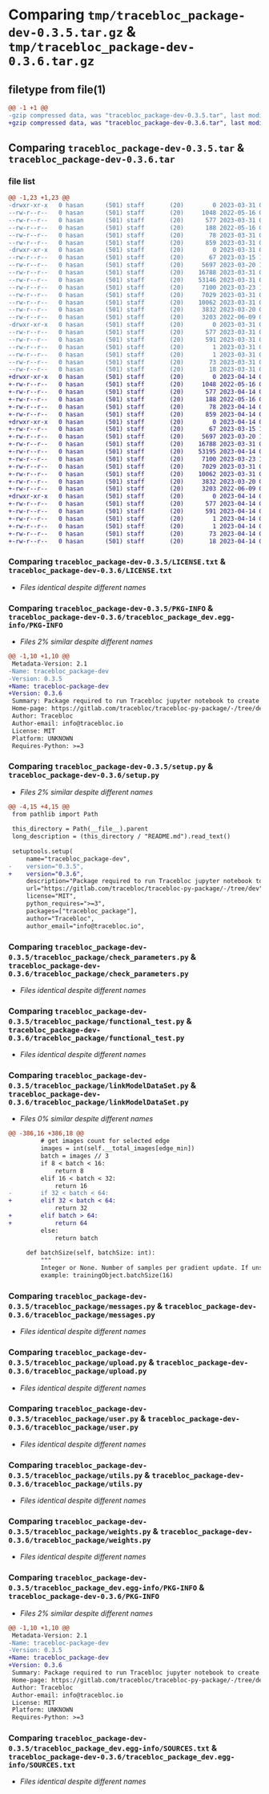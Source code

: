# Comparing `tmp/tracebloc_package-dev-0.3.5.tar.gz` & `tmp/tracebloc_package-dev-0.3.6.tar.gz`

## filetype from file(1)

```diff
@@ -1 +1 @@
-gzip compressed data, was "tracebloc_package-dev-0.3.5.tar", last modified: Fri Mar 31 04:32:30 2023, max compression
+gzip compressed data, was "tracebloc_package-dev-0.3.6.tar", last modified: Fri Apr 14 07:24:26 2023, max compression
```

## Comparing `tracebloc_package-dev-0.3.5.tar` & `tracebloc_package-dev-0.3.6.tar`

### file list

```diff
@@ -1,23 +1,23 @@
-drwxr-xr-x   0 hasan      (501) staff       (20)        0 2023-03-31 04:32:30.869815 tracebloc_package-dev-0.3.5/
--rw-r--r--   0 hasan      (501) staff       (20)     1048 2022-05-16 08:30:43.000000 tracebloc_package-dev-0.3.5/LICENSE.txt
--rw-r--r--   0 hasan      (501) staff       (20)      577 2023-03-31 04:32:30.869915 tracebloc_package-dev-0.3.5/PKG-INFO
--rw-r--r--   0 hasan      (501) staff       (20)      188 2022-05-16 08:30:43.000000 tracebloc_package-dev-0.3.5/README.md
--rw-r--r--   0 hasan      (501) staff       (20)       78 2023-03-31 04:32:30.870240 tracebloc_package-dev-0.3.5/setup.cfg
--rw-r--r--   0 hasan      (501) staff       (20)      859 2023-03-31 04:31:52.000000 tracebloc_package-dev-0.3.5/setup.py
-drwxr-xr-x   0 hasan      (501) staff       (20)        0 2023-03-31 04:32:30.868289 tracebloc_package-dev-0.3.5/tracebloc_package/
--rw-r--r--   0 hasan      (501) staff       (20)       67 2023-03-15 10:59:39.000000 tracebloc_package-dev-0.3.5/tracebloc_package/__init__.py
--rw-r--r--   0 hasan      (501) staff       (20)     5697 2023-03-20 10:56:57.000000 tracebloc_package-dev-0.3.5/tracebloc_package/check_parameters.py
--rw-r--r--   0 hasan      (501) staff       (20)    16788 2023-03-31 04:30:11.000000 tracebloc_package-dev-0.3.5/tracebloc_package/functional_test.py
--rw-r--r--   0 hasan      (501) staff       (20)    53146 2023-03-31 04:30:11.000000 tracebloc_package-dev-0.3.5/tracebloc_package/linkModelDataSet.py
--rw-r--r--   0 hasan      (501) staff       (20)     7100 2023-03-23 11:28:43.000000 tracebloc_package-dev-0.3.5/tracebloc_package/messages.py
--rw-r--r--   0 hasan      (501) staff       (20)     7029 2023-03-31 04:30:11.000000 tracebloc_package-dev-0.3.5/tracebloc_package/upload.py
--rw-r--r--   0 hasan      (501) staff       (20)    10062 2023-03-31 04:30:11.000000 tracebloc_package-dev-0.3.5/tracebloc_package/user.py
--rw-r--r--   0 hasan      (501) staff       (20)     3832 2023-03-20 08:05:24.000000 tracebloc_package-dev-0.3.5/tracebloc_package/utils.py
--rw-r--r--   0 hasan      (501) staff       (20)     3203 2022-06-09 05:22:24.000000 tracebloc_package-dev-0.3.5/tracebloc_package/weights.py
-drwxr-xr-x   0 hasan      (501) staff       (20)        0 2023-03-31 04:32:30.869655 tracebloc_package-dev-0.3.5/tracebloc_package_dev.egg-info/
--rw-r--r--   0 hasan      (501) staff       (20)      577 2023-03-31 04:32:30.000000 tracebloc_package-dev-0.3.5/tracebloc_package_dev.egg-info/PKG-INFO
--rw-r--r--   0 hasan      (501) staff       (20)      591 2023-03-31 04:32:30.000000 tracebloc_package-dev-0.3.5/tracebloc_package_dev.egg-info/SOURCES.txt
--rw-r--r--   0 hasan      (501) staff       (20)        1 2023-03-31 04:32:30.000000 tracebloc_package-dev-0.3.5/tracebloc_package_dev.egg-info/dependency_links.txt
--rw-r--r--   0 hasan      (501) staff       (20)        1 2023-03-31 04:32:30.000000 tracebloc_package-dev-0.3.5/tracebloc_package_dev.egg-info/not-zip-safe
--rw-r--r--   0 hasan      (501) staff       (20)       73 2023-03-31 04:32:30.000000 tracebloc_package-dev-0.3.5/tracebloc_package_dev.egg-info/requires.txt
--rw-r--r--   0 hasan      (501) staff       (20)       18 2023-03-31 04:32:30.000000 tracebloc_package-dev-0.3.5/tracebloc_package_dev.egg-info/top_level.txt
+drwxr-xr-x   0 hasan      (501) staff       (20)        0 2023-04-14 07:24:26.918223 tracebloc_package-dev-0.3.6/
+-rw-r--r--   0 hasan      (501) staff       (20)     1048 2022-05-16 08:30:43.000000 tracebloc_package-dev-0.3.6/LICENSE.txt
+-rw-r--r--   0 hasan      (501) staff       (20)      577 2023-04-14 07:24:26.918519 tracebloc_package-dev-0.3.6/PKG-INFO
+-rw-r--r--   0 hasan      (501) staff       (20)      188 2022-05-16 08:30:43.000000 tracebloc_package-dev-0.3.6/README.md
+-rw-r--r--   0 hasan      (501) staff       (20)       78 2023-04-14 07:24:26.919491 tracebloc_package-dev-0.3.6/setup.cfg
+-rw-r--r--   0 hasan      (501) staff       (20)      859 2023-04-14 07:23:43.000000 tracebloc_package-dev-0.3.6/setup.py
+drwxr-xr-x   0 hasan      (501) staff       (20)        0 2023-04-14 07:24:26.916744 tracebloc_package-dev-0.3.6/tracebloc_package/
+-rw-r--r--   0 hasan      (501) staff       (20)       67 2023-03-15 10:59:39.000000 tracebloc_package-dev-0.3.6/tracebloc_package/__init__.py
+-rw-r--r--   0 hasan      (501) staff       (20)     5697 2023-03-20 10:56:57.000000 tracebloc_package-dev-0.3.6/tracebloc_package/check_parameters.py
+-rw-r--r--   0 hasan      (501) staff       (20)    16788 2023-03-31 04:30:11.000000 tracebloc_package-dev-0.3.6/tracebloc_package/functional_test.py
+-rw-r--r--   0 hasan      (501) staff       (20)    53195 2023-04-14 07:22:52.000000 tracebloc_package-dev-0.3.6/tracebloc_package/linkModelDataSet.py
+-rw-r--r--   0 hasan      (501) staff       (20)     7100 2023-03-23 11:28:43.000000 tracebloc_package-dev-0.3.6/tracebloc_package/messages.py
+-rw-r--r--   0 hasan      (501) staff       (20)     7029 2023-03-31 04:30:11.000000 tracebloc_package-dev-0.3.6/tracebloc_package/upload.py
+-rw-r--r--   0 hasan      (501) staff       (20)    10062 2023-03-31 04:30:11.000000 tracebloc_package-dev-0.3.6/tracebloc_package/user.py
+-rw-r--r--   0 hasan      (501) staff       (20)     3832 2023-03-20 08:05:24.000000 tracebloc_package-dev-0.3.6/tracebloc_package/utils.py
+-rw-r--r--   0 hasan      (501) staff       (20)     3203 2022-06-09 05:22:24.000000 tracebloc_package-dev-0.3.6/tracebloc_package/weights.py
+drwxr-xr-x   0 hasan      (501) staff       (20)        0 2023-04-14 07:24:26.918048 tracebloc_package-dev-0.3.6/tracebloc_package_dev.egg-info/
+-rw-r--r--   0 hasan      (501) staff       (20)      577 2023-04-14 07:24:26.000000 tracebloc_package-dev-0.3.6/tracebloc_package_dev.egg-info/PKG-INFO
+-rw-r--r--   0 hasan      (501) staff       (20)      591 2023-04-14 07:24:26.000000 tracebloc_package-dev-0.3.6/tracebloc_package_dev.egg-info/SOURCES.txt
+-rw-r--r--   0 hasan      (501) staff       (20)        1 2023-04-14 07:24:26.000000 tracebloc_package-dev-0.3.6/tracebloc_package_dev.egg-info/dependency_links.txt
+-rw-r--r--   0 hasan      (501) staff       (20)        1 2023-04-14 07:24:26.000000 tracebloc_package-dev-0.3.6/tracebloc_package_dev.egg-info/not-zip-safe
+-rw-r--r--   0 hasan      (501) staff       (20)       73 2023-04-14 07:24:26.000000 tracebloc_package-dev-0.3.6/tracebloc_package_dev.egg-info/requires.txt
+-rw-r--r--   0 hasan      (501) staff       (20)       18 2023-04-14 07:24:26.000000 tracebloc_package-dev-0.3.6/tracebloc_package_dev.egg-info/top_level.txt
```

### Comparing `tracebloc_package-dev-0.3.5/LICENSE.txt` & `tracebloc_package-dev-0.3.6/LICENSE.txt`

 * *Files identical despite different names*

### Comparing `tracebloc_package-dev-0.3.5/PKG-INFO` & `tracebloc_package-dev-0.3.6/tracebloc_package_dev.egg-info/PKG-INFO`

 * *Files 2% similar despite different names*

```diff
@@ -1,10 +1,10 @@
 Metadata-Version: 2.1
-Name: tracebloc_package-dev
-Version: 0.3.5
+Name: tracebloc-package-dev
+Version: 0.3.6
 Summary: Package required to run Tracebloc jupyter notebook to create experiment
 Home-page: https://gitlab.com/tracebloc/tracebloc-py-package/-/tree/dev
 Author: Tracebloc
 Author-email: info@tracebloc.io
 License: MIT
 Platform: UNKNOWN
 Requires-Python: >=3
```

### Comparing `tracebloc_package-dev-0.3.5/setup.py` & `tracebloc_package-dev-0.3.6/setup.py`

 * *Files 2% similar despite different names*

```diff
@@ -4,15 +4,15 @@
 from pathlib import Path
 
 this_directory = Path(__file__).parent
 long_description = (this_directory / "README.md").read_text()
 
 setuptools.setup(
     name="tracebloc_package-dev",
-    version="0.3.5",
+    version="0.3.6",
     description="Package required to run Tracebloc jupyter notebook to create experiment",
     url="https://gitlab.com/tracebloc/tracebloc-py-package/-/tree/dev",
     license="MIT",
     python_requires=">=3",
     packages=["tracebloc_package"],
     author="Tracebloc",
     author_email="info@tracebloc.io",
```

### Comparing `tracebloc_package-dev-0.3.5/tracebloc_package/check_parameters.py` & `tracebloc_package-dev-0.3.6/tracebloc_package/check_parameters.py`

 * *Files identical despite different names*

### Comparing `tracebloc_package-dev-0.3.5/tracebloc_package/functional_test.py` & `tracebloc_package-dev-0.3.6/tracebloc_package/functional_test.py`

 * *Files identical despite different names*

### Comparing `tracebloc_package-dev-0.3.5/tracebloc_package/linkModelDataSet.py` & `tracebloc_package-dev-0.3.6/tracebloc_package/linkModelDataSet.py`

 * *Files 0% similar despite different names*

```diff
@@ -386,16 +386,18 @@
         # get images count for selected edge
         images = int(self.__total_images[edge_min])
         batch = images // 3
         if 8 < batch < 16:
             return 8
         elif 16 < batch < 32:
             return 16
-        if 32 < batch < 64:
+        elif 32 < batch < 64:
             return 32
+        elif batch > 64:
+            return 64
         else:
             return batch
 
     def batchSize(self, batchSize: int):
         """
         Integer or None. Number of samples per gradient update. If unspecified, batch_size will default to 32.
         example: trainingObject.batchSize(16)
```

### Comparing `tracebloc_package-dev-0.3.5/tracebloc_package/messages.py` & `tracebloc_package-dev-0.3.6/tracebloc_package/messages.py`

 * *Files identical despite different names*

### Comparing `tracebloc_package-dev-0.3.5/tracebloc_package/upload.py` & `tracebloc_package-dev-0.3.6/tracebloc_package/upload.py`

 * *Files identical despite different names*

### Comparing `tracebloc_package-dev-0.3.5/tracebloc_package/user.py` & `tracebloc_package-dev-0.3.6/tracebloc_package/user.py`

 * *Files identical despite different names*

### Comparing `tracebloc_package-dev-0.3.5/tracebloc_package/utils.py` & `tracebloc_package-dev-0.3.6/tracebloc_package/utils.py`

 * *Files identical despite different names*

### Comparing `tracebloc_package-dev-0.3.5/tracebloc_package/weights.py` & `tracebloc_package-dev-0.3.6/tracebloc_package/weights.py`

 * *Files identical despite different names*

### Comparing `tracebloc_package-dev-0.3.5/tracebloc_package_dev.egg-info/PKG-INFO` & `tracebloc_package-dev-0.3.6/PKG-INFO`

 * *Files 2% similar despite different names*

```diff
@@ -1,10 +1,10 @@
 Metadata-Version: 2.1
-Name: tracebloc-package-dev
-Version: 0.3.5
+Name: tracebloc_package-dev
+Version: 0.3.6
 Summary: Package required to run Tracebloc jupyter notebook to create experiment
 Home-page: https://gitlab.com/tracebloc/tracebloc-py-package/-/tree/dev
 Author: Tracebloc
 Author-email: info@tracebloc.io
 License: MIT
 Platform: UNKNOWN
 Requires-Python: >=3
```

### Comparing `tracebloc_package-dev-0.3.5/tracebloc_package_dev.egg-info/SOURCES.txt` & `tracebloc_package-dev-0.3.6/tracebloc_package_dev.egg-info/SOURCES.txt`

 * *Files identical despite different names*

